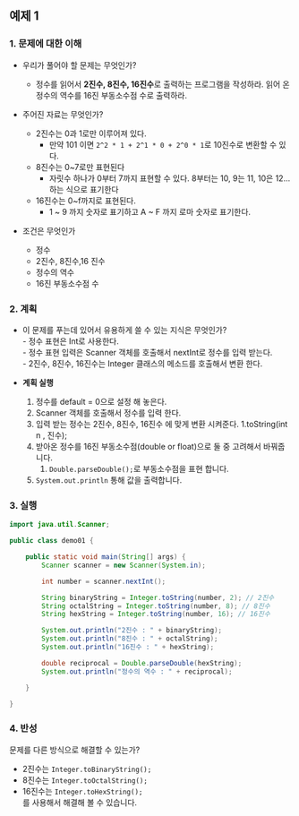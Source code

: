 ## 예제 1
### 1. 문제에 대한 이해
    
- 우리가 풀어야 할 문제는 무엇인가?
  - 정수를 읽어서 **2진수, 8진수, 16진수**로 출력하는 프로그램을 작성하라. 읽어 온 정수의 역수를 16진 부동소수점 수로 출력하라.
   
- 주어진 자료는 무엇인가?
    - 2진수는 0과 1로만 이루어져 있다.
        - 만약 101 이면 `2^2 * 1 + 2^1 * 0 + 2^0 * 1`로 10진수로 변환할 수 있다.
    - 8진수는 0~7로만 표현된다
        - 자릿수 하나가 0부터 7까지 표현할 수 있다. 8부터는 10, 9는 11, 10은 12...하는 식으로 표기한다
    - 16진수는 0~f까지로 표현된다.
        - 1 ~ 9 까지 숫자로 표기하고 A ~ F 까지 로마 숫자로 표기한다.
- 조건은 무엇인가
    - 정수
    - 2진수, 8진수,16 진수
    - 정수의 역수
    - 16진 부동소수점 수

### 2. 계획  
  - 이 문제를 푸는데 있어서 유용하게 쓸 수 있는 지식은 무엇인가?  
         - 정수 표현은 Int로 사용한다.  
         - 정수 표현 입력은 Scanner 객체를 호출해서 nextInt로 정수를 입력 받는다.  
         - 2진수, 8진수, 16진수는 Integer 클래스의 메소드를 호출해서 변환 한다.

  - **계획 실행**
    1. 정수를 default  = 0으로 설정 해 놓은다.
    2. Scanner 객체를 호출해서 정수를 입력 한다.
    3. 입력 받는 정수는 2진수, 8진수, 16진수 에 맞게 변환 시켜준다.
       1.toString(int n , 진수); 
    4. 받아온 정수를 16진 부동소수점(double or float)으로 둘 중 고려해서 바꿔줍니다.
       1. `Double.parseDouble();`로 부동소수점을 표현 합니다. 
    5. `System.out.println` 통해 값을 출력합니다.

### 3. 실행
```java
import java.util.Scanner;

public class demo01 {

    public static void main(String[] args) {
        Scanner scanner = new Scanner(System.in);

        int number = scanner.nextInt();

        String binaryString = Integer.toString(number, 2); // 2진수
        String octalString = Integer.toString(number, 8); // 8진수
        String hexString = Integer.toString(number, 16); // 16진수

        System.out.println("2진수 : " + binaryString);
        System.out.println("8진수 : " + octalString);
        System.out.println("16진수 : " + hexString);

        double reciprocal = Double.parseDouble(hexString);
        System.out.println("정수의 역수 : " + reciprocal);

    }

}
```

### 4. 반성
문제를 다른 방식으로 해결할 수 있는가?
* 2진수는 `Integer.toBinaryString();`
* 8진수는 `Integer.toOctalString();`
* 16진수는 `Integer.toHexString();`  
를 사용해서 해결해 볼 수 있습니다.
